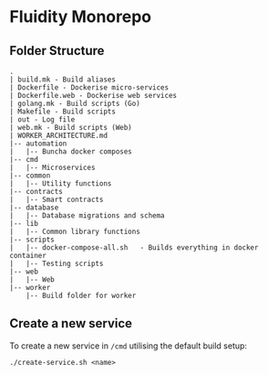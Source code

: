 
# Fluidity Monorepo

## Folder Structure

```
.
| build.mk - Build aliases
| Dockerfile - Dockerise micro-services
| Dockerfile.web - Dockerise web services
| golang.mk - Build scripts (Go)
| Makefile - Build scripts
| out - Log file
| web.mk - Build scripts (Web)
| WORKER_ARCHITECTURE.md
|-- automation
|   |-- Buncha docker composes
|-- cmd
|   |-- Microservices
|-- common
|   |-- Utility functions
|-- contracts
|   |-- Smart contracts
|-- database
|   |-- Database migrations and schema
|-- lib
|   |-- Common library functions
|-- scripts
|   |-- docker-compose-all.sh   - Builds everything in docker container
|   |-- Testing scripts
|-- web
|   |-- Web
|-- worker
    |-- Build folder for worker
```

## Create a new service

To create a new service in `/cmd` utilising the default build setup:

    ./create-service.sh <name>
